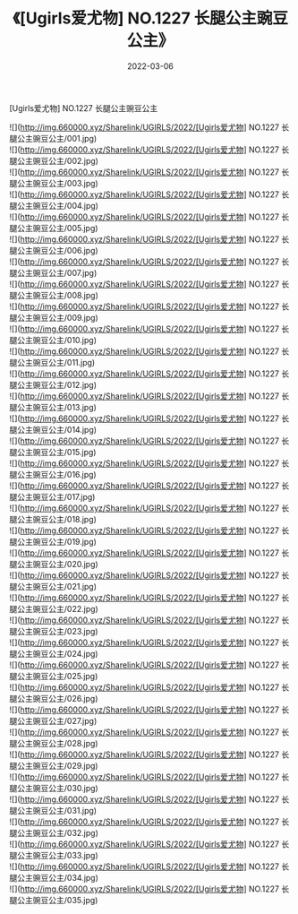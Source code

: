 ﻿---
layout: post
title:  《[Ugirls爱尤物] NO.1227 长腿公主豌豆公主》
date:   2022-03-06
img: http://img.660000.xyz/Sharelink/UGIRLS/2022/[Ugirls爱尤物] NO.1227 长腿公主豌豆公主/000.jpg
categories: [美女, 清纯, 唯美]
---

[Ugirls爱尤物] NO.1227 长腿公主豌豆公主

 ![](http://img.660000.xyz/Sharelink/UGIRLS/2022/[Ugirls爱尤物] NO.1227 长腿公主豌豆公主/001.jpg) <br>![](http://img.660000.xyz/Sharelink/UGIRLS/2022/[Ugirls爱尤物] NO.1227 长腿公主豌豆公主/002.jpg) <br>![](http://img.660000.xyz/Sharelink/UGIRLS/2022/[Ugirls爱尤物] NO.1227 长腿公主豌豆公主/003.jpg) <br>![](http://img.660000.xyz/Sharelink/UGIRLS/2022/[Ugirls爱尤物] NO.1227 长腿公主豌豆公主/004.jpg) <br>![](http://img.660000.xyz/Sharelink/UGIRLS/2022/[Ugirls爱尤物] NO.1227 长腿公主豌豆公主/005.jpg) <br>![](http://img.660000.xyz/Sharelink/UGIRLS/2022/[Ugirls爱尤物] NO.1227 长腿公主豌豆公主/006.jpg) <br>![](http://img.660000.xyz/Sharelink/UGIRLS/2022/[Ugirls爱尤物] NO.1227 长腿公主豌豆公主/007.jpg) <br>![](http://img.660000.xyz/Sharelink/UGIRLS/2022/[Ugirls爱尤物] NO.1227 长腿公主豌豆公主/008.jpg) <br>![](http://img.660000.xyz/Sharelink/UGIRLS/2022/[Ugirls爱尤物] NO.1227 长腿公主豌豆公主/009.jpg) <br>![](http://img.660000.xyz/Sharelink/UGIRLS/2022/[Ugirls爱尤物] NO.1227 长腿公主豌豆公主/010.jpg) <br>![](http://img.660000.xyz/Sharelink/UGIRLS/2022/[Ugirls爱尤物] NO.1227 长腿公主豌豆公主/011.jpg) <br>![](http://img.660000.xyz/Sharelink/UGIRLS/2022/[Ugirls爱尤物] NO.1227 长腿公主豌豆公主/012.jpg) <br>![](http://img.660000.xyz/Sharelink/UGIRLS/2022/[Ugirls爱尤物] NO.1227 长腿公主豌豆公主/013.jpg) <br>![](http://img.660000.xyz/Sharelink/UGIRLS/2022/[Ugirls爱尤物] NO.1227 长腿公主豌豆公主/014.jpg) <br>![](http://img.660000.xyz/Sharelink/UGIRLS/2022/[Ugirls爱尤物] NO.1227 长腿公主豌豆公主/015.jpg) <br>![](http://img.660000.xyz/Sharelink/UGIRLS/2022/[Ugirls爱尤物] NO.1227 长腿公主豌豆公主/016.jpg) <br>![](http://img.660000.xyz/Sharelink/UGIRLS/2022/[Ugirls爱尤物] NO.1227 长腿公主豌豆公主/017.jpg) <br>![](http://img.660000.xyz/Sharelink/UGIRLS/2022/[Ugirls爱尤物] NO.1227 长腿公主豌豆公主/018.jpg) <br>![](http://img.660000.xyz/Sharelink/UGIRLS/2022/[Ugirls爱尤物] NO.1227 长腿公主豌豆公主/019.jpg) <br>![](http://img.660000.xyz/Sharelink/UGIRLS/2022/[Ugirls爱尤物] NO.1227 长腿公主豌豆公主/020.jpg) <br>![](http://img.660000.xyz/Sharelink/UGIRLS/2022/[Ugirls爱尤物] NO.1227 长腿公主豌豆公主/021.jpg) <br>![](http://img.660000.xyz/Sharelink/UGIRLS/2022/[Ugirls爱尤物] NO.1227 长腿公主豌豆公主/022.jpg) <br>![](http://img.660000.xyz/Sharelink/UGIRLS/2022/[Ugirls爱尤物] NO.1227 长腿公主豌豆公主/023.jpg) <br>![](http://img.660000.xyz/Sharelink/UGIRLS/2022/[Ugirls爱尤物] NO.1227 长腿公主豌豆公主/024.jpg) <br>![](http://img.660000.xyz/Sharelink/UGIRLS/2022/[Ugirls爱尤物] NO.1227 长腿公主豌豆公主/025.jpg) <br>![](http://img.660000.xyz/Sharelink/UGIRLS/2022/[Ugirls爱尤物] NO.1227 长腿公主豌豆公主/026.jpg) <br>![](http://img.660000.xyz/Sharelink/UGIRLS/2022/[Ugirls爱尤物] NO.1227 长腿公主豌豆公主/027.jpg) <br>![](http://img.660000.xyz/Sharelink/UGIRLS/2022/[Ugirls爱尤物] NO.1227 长腿公主豌豆公主/028.jpg) <br>![](http://img.660000.xyz/Sharelink/UGIRLS/2022/[Ugirls爱尤物] NO.1227 长腿公主豌豆公主/029.jpg) <br>![](http://img.660000.xyz/Sharelink/UGIRLS/2022/[Ugirls爱尤物] NO.1227 长腿公主豌豆公主/030.jpg) <br>![](http://img.660000.xyz/Sharelink/UGIRLS/2022/[Ugirls爱尤物] NO.1227 长腿公主豌豆公主/031.jpg) <br>![](http://img.660000.xyz/Sharelink/UGIRLS/2022/[Ugirls爱尤物] NO.1227 长腿公主豌豆公主/032.jpg) <br>![](http://img.660000.xyz/Sharelink/UGIRLS/2022/[Ugirls爱尤物] NO.1227 长腿公主豌豆公主/033.jpg) <br>![](http://img.660000.xyz/Sharelink/UGIRLS/2022/[Ugirls爱尤物] NO.1227 长腿公主豌豆公主/034.jpg) <br>![](http://img.660000.xyz/Sharelink/UGIRLS/2022/[Ugirls爱尤物] NO.1227 长腿公主豌豆公主/035.jpg) <br>